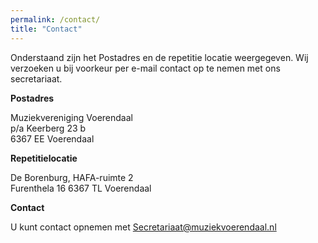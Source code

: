 ```yaml
---
permalink: /contact/
title: "Contact"
---
```

Onderstaand zijn het Postadres en de repetitie locatie weergegeven. Wij verzoeken u bij voorkeur per e-mail contact op te nemen met ons secretariaat.

**Postadres**

Muziekvereniging Voerendaal<br/>
p/a Keerberg 23 b<br/>
6367 EE Voerendaal

**Repetitielocatie**

De Borenburg, HAFA-ruimte 2<br/>
Furenthela 16 6367 TL Voerendaal

**Contact**

U kunt contact opnemen met [Secretariaat@muziekvoerendaal.nl](mailto:Secretariaat@muziekvoerendaal.nl)